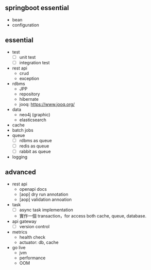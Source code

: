 

## springboot essential

- bean
- configuration

## essential

- test
    - [ ] unit test
    - [ ] integration test
- rest api
    - crud
    - exception
- rdbms
    - JPP
    - repository
    - hibernate
    - jooq: https://www.jooq.org/
- data
    - neo4j (graphic)
    - elasticsearch
- cache
- batch jobs
- queue
    - [ ] rdbms as queue
    - [ ] redis as queue
    - [ ] rabbit as queue    
- logging

## advanced

- rest api
    - openapi docs
    - [aop] dry run annotation
    - [aop] validation annoation
- task
    - [ ] async task implementation
    - 實作一個 transaction，for access both cache, queue, database.
- api gateway
    - [ ] version control
- metrics
    - health check
    - actuator: db, cache
- go live
    - jvm
    - performance
    - OOM


